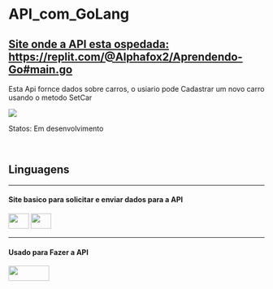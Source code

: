 <h1>API_com_GoLang</h1>

<h2><a href="https://replit.com/@Alphafox2/Aprendendo-Go#main.go">Site onde a API esta ospedada: https://replit.com/@Alphafox2/Aprendendo-Go#main.go</a></h2>

  <p> Esta Api fornce dados sobre carros, o usiario pode Cadastrar um novo carro usando o metodo SetCar </p>
  <img src="https://media.discordapp.net/attachments/1004483186740437044/1143371976530993212/9f3f4533-e6da-49ed-88fa-7b7cfb836a51.png"/>    
  <br>

  <p>Statos: Em desenvolvimento</p>
  <br>

<div>
  <h2>Linguagens</h2>
  <hr>
  <h4>Site basico para solicitar e enviar dados para a API</h4>
  <div>
    <img height=30 width=40 src="https://cdn.jsdelivr.net/gh/devicons/devicon/icons/javascript/javascript-original.svg" />     
    <img height=30 width=40 src="https://cdn.jsdelivr.net/gh/devicons/devicon/icons/html5/html5-original.svg" />
  </div> 
  <hr>
  <h4>Usado para Fazer a API</h4>
  <img height=30 width=80 src="https://cdn.jsdelivr.net/gh/devicons/devicon/icons/go/go-original-wordmark.svg" /> 
</div>
